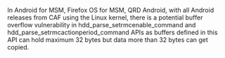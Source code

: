 In Android for MSM, Firefox OS for MSM, QRD Android, with all Android releases from CAF using the Linux kernel, there is a potential buffer overflow vulnerability in hdd_parse_setrmcenable_command and hdd_parse_setrmcactionperiod_command APIs as buffers defined in this API can hold maximum 32 bytes but data more than 32 bytes can get copied.